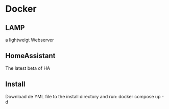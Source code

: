 # Docker

## LAMP

a lightweigt Webserver

## HomeAssistant

The latest beta of HA

## Install

Download de YML file to the install directory and run:
docker compose up -d
